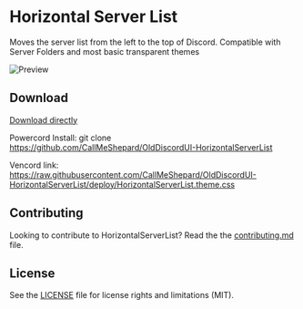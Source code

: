 # Horizontal Server List

Moves the server list from the left to the top of Discord. Compatible with Server Folders and most basic transparent themes

![Preview](https://i.imgur.com/yVDtwvF.png)

## Download

[Download directly](https://github.com/CallMeShepard/OldDiscordUI-HorizontalServerList/raw/deploy/HorizontalServerList.theme.css)

Powercord Install: git clone https://github.com/CallMeShepard/OldDiscordUI-HorizontalServerList

Vencord link: https://raw.githubusercontent.com/CallMeShepard/OldDiscordUI-HorizontalServerList/deploy/HorizontalServerList.theme.css

## Contributing

Looking to contribute to HorizontalServerList? Read the the [contributing.md](https://github.com/DiscordStyles/HorizontalServerList/blob/master/CONTRIBUTING.md) file.

## License

See the [LICENSE](https://github.com/DiscordStyles/HorizontalServerList/blob/master/LICENSE.md) file for license rights and limitations (MIT).
